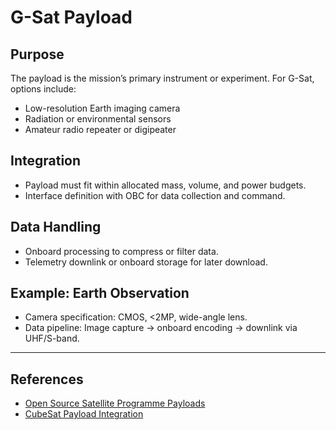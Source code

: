 # G-Sat Payload

## Purpose

The payload is the mission’s primary instrument or experiment. For G-Sat, options include:

- Low-resolution Earth imaging camera
- Radiation or environmental sensors
- Amateur radio repeater or digipeater

## Integration

- Payload must fit within allocated mass, volume, and power budgets.
- Interface definition with OBC for data collection and command.

## Data Handling

- Onboard processing to compress or filter data.
- Telemetry downlink or onboard storage for later download.

## Example: Earth Observation

- Camera specification: CMOS, <2MP, wide-angle lens.
- Data pipeline: Image capture -> onboard encoding -> downlink via UHF/S-band.

---

## References

- [Open Source Satellite Programme Payloads](https://www.opensourcesatellite.org/)
- [CubeSat Payload Integration](https://www.nasa.gov/content/cubesat-launch-initiative)